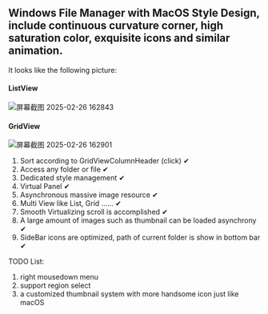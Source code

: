 ## Windows File Manager with MacOS Style Design, include continuous curvature corner, high saturation color, exquisite icons and similar animation.

It looks like the following picture:
#### ListView
![屏幕截图 2025-02-26 162843](https://github.com/user-attachments/assets/de9741a9-820b-4228-bb30-0fe482cc9694)

#### GridView
![屏幕截图 2025-02-26 162901](https://github.com/user-attachments/assets/191dd2b3-fa98-4a2e-9d44-587a38327921)



1. Sort according to GridViewColumnHeader (click) ✔
2. Access any folder or file ✔
3. Dedicated style management ✔
4. Virtual Panel ✔
5. Asynchronous massive image resource ✔
6. Multi View like List, Grid ...... ✔
7. Smooth Virtualizing scroll is accomplished ✔
8. A large amount of images such as thumbnail can be loaded asynchrony ✔
9. SideBar icons are optimized, path of current folder is show in bottom bar ✔

TODO List:
  1. right mousedown menu
  2. support region select
  3. a customized thumbnail system with more handsome icon just like macOS

